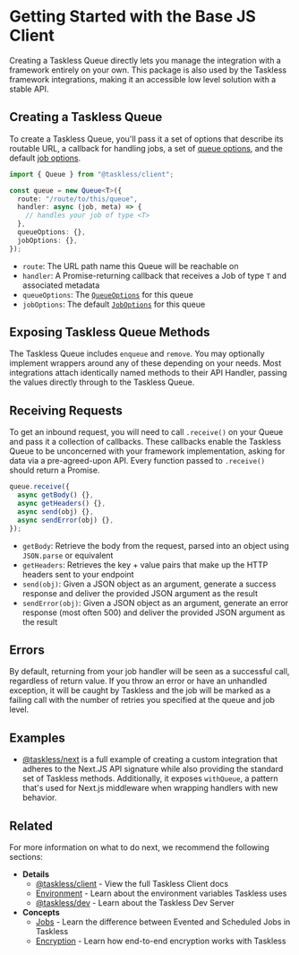 # Getting Started with the Base JS Client

Creating a Taskless Queue directly lets you manage the integration with a framework entirely on your own. This package is also used by the Taskless framework integrations, making it an accessible low level solution with a stable API.

## Creating a Taskless Queue

To create a Taskless Queue, you'll pass it a set of options that describe its routable URL, a callback for handling jobs, a set of [queue options](/docs/packages/client/queue.md#queue-options), and the default [job options](/docs/packages/client/queue.md#job-options).

```ts
import { Queue } from "@taskless/client";

const queue = new Queue<T>({
  route: "/route/to/this/queue",
  handler: async (job, meta) => {
    // handles your job of type <T>
  },
  queueOptions: {},
  jobOptions: {},
});
```

- `route`: The URL path name this Queue will be reachable on
- `handler`: A Promise-returning callback that receives a Job of type `T` and associated metadata
- `queueOptions`: The [`QueueOptions`](/docs/packages/client/queue.md#queue-options) for this queue
- `jobOptions`: The default [`JobOptions`](/docs/packages/client/queue.md#job-options) for this queue

## Exposing Taskless Queue Methods

The Taskless Queue includes `enqueue` and `remove`. You may optionally implement wrappers around any of these depending on your needs. Most integrations attach identically named methods to their API Handler, passing the values directly through to the Taskless Queue.

## Receiving Requests

To get an inbound request, you will need to call `.receive()` on your Queue and pass it a collection of callbacks. These callbacks enable the Taskless Queue to be unconcerned with your framework implementation, asking for data via a pre-agreed-upon API. Every function passed to `.receive()` should return a Promise.

```ts
queue.receive({
  async getBody() {},
  async getHeaders() {},
  async send(obj) {},
  async sendError(obj) {},
});
```

- `getBody`: Retrieve the body from the request, parsed into an object using `JSON.parse` or equivalent
- `getHeaders`: Retrieves the key + value pairs that make up the HTTP headers sent to your endpoint
- `send(obj)`: Given a JSON object as an argument, generate a success response and deliver the provided JSON argument as the result
- `sendError(obj)`: Given a JSON object as an argument, generate an error response (most often 500) and deliver the provided JSON argument as the result

## Errors

By default, returning from your job handler will be seen as a successful call, regardless of return value. If you throw an error or have an unhandled exception, it will be caught by Taskless and the job will be marked as a failing call with the number of retries you specified at the queue and job level.

## Examples

- [@taskless/next](https://github.com/taskless/taskless/blob/main/packages/next/src/index.ts) is a full example of creating a custom integration that adheres to the Next.JS API signature while also providing the standard set of Taskless methods. Additionally, it exposes `withQueue`, a pattern that's used for Next.js middleware when wrapping handlers with new behavior.

## Related

For more information on what to do next, we recommend the following sections:

- **Details**
  - [@taskless/client](/docs/packages/client.md) - View the full Taskless Client docs
  - [Environment](/docs/packages/client/env.md) - Learn about the environment variables Taskless uses
  - [@taskless/dev](/docs/packages/dev.md) - Learn about the Taskless Dev Server
- **Concepts**
  - [Jobs](/docs/concepts/jobs.md) - Learn the difference between Evented and Scheduled Jobs in Taskless
  - [Encryption](/docs/concepts/encryption.md) - Learn how end-to-end encryption works with Taskless
